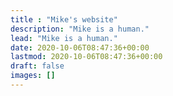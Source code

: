 ```yaml
---
title : "Mike's website"
description: "Mike is a human."
lead: "Mike is a human."
date: 2020-10-06T08:47:36+00:00
lastmod: 2020-10-06T08:47:36+00:00
draft: false
images: []
---
```

